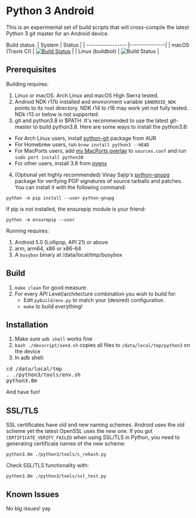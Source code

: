 Python 3 Android
================

This is an experimental set of build scripts that will cross-compile the latest Python 3 git master for an Android device.

Build status: 
| System            | Status        |
| ----------------- |---------------|
| macOS (Travis CI) | [![Build Status](https://travis-ci.org/yan12125/python3-android.svg?branch=master)](https://travis-ci.org/yan12125/python3-android) |
| Linux (buildbot)  | ![Build Status](https://ci.chyen.cc/badges/python3-android.svg) |

Prerequisites
-------------

Building requires:

1. Linux or macOS. Arch Linux and macOS High Sierra tested.
2. Android NDK r17b installed and environment variable ``$ANDROID_NDK`` points to its root directory. NDK r14 to r16 may work yet not fully tested. NDk r13 or below is not supported.
3. git and python3.8 in $PATH. It's recommended to use the latest git-master to build python3.8. Here are some ways to install the python3.8:
* For Arch Linux users, install [python-git](https://aur.archlinux.org/packages/python-git) package from AUR
* For Homebrew users, run ```brew install python3 --HEAD```
* For MacPorts users, add [my MacPorts overlay](https://gitlab.com/yan12125/macports-overlay) to ``sources.conf`` and run ```sudo port install python38```
* For other users, install 3.8 from [pyenv](https://github.com/yyuu/pyenv)
4. (Optional yet highly recommended) Vinay Sajip's [python-gnupg](https://bitbucket.org/vinay.sajip/python-gnupg) package for verifying PGP signatures of source tarballs and patches. You can install it with the following command:
```
python -m pip install --user python-gnupg
```
If pip is not installed, the ensurepip module is your friend:
```
python -m ensurepip --user
```

Running requires:

1. Android 5.0 (Lollipop, API 21) or above
2. arm, arm64, x86 or x86-64
3. A `busybox` binary at /data/local/tmp/busybox

Build
-----

1. `make clean` for good measure.
2. For every API Level/architecture combination you wish to build for:
   * Edit `pybuild/env.py` to match your (desired) configuration.
   * `make` to build everything!


Installation
------------

1. Make sure `adb shell` works fine
2. ```bash ./devscript/send.sh``` copies all files to ```/data/local/tmp/python3``` on the device
3. In adb shell:
<pre>
cd /data/local/tmp
. ./python3/tools/env.sh
python3.8m
</pre>
   And have fun!

SSL/TLS
-------
SSL certificates have old and new naming schemes. Android uses the old scheme yet the latest OpenSSL uses the new one. If you got ```CERTIFICATE_VERIFY_FAILED``` when using SSL/TLS in Python, you need to generating certificate names of the new scheme:
```
python3.8m ./python3/tools/c_rehash.py
```
Check SSL/TLS functionality with:
```
python3.8m ./python3/tools/ssl_test.py
```


Known Issues
------------

No big issues! yay
